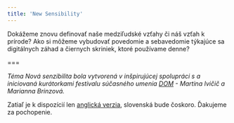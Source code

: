 ```yaml
---
title: 'New Sensibility'
---
```


Dokážeme znovu definovať naše medziľudské vzťahy či náš vzťah k prírode? Ako si môžeme vybudovať povedomie a sebavedomie týkajúce sa digitálnych záhad a čiernych skriniek, ktoré používame denne?

===

_Téma Nová senzibilita bola vytvorená v inšpirujúcej spolupráci s a iniciovaná kurátorkami festivalu súčasného umenia [DOM](whttp://festivaldom.com/) - Martina Ivičič a Marianna Brinzová._

Zatiaľ je k dispozícií len [anglická verzia](http://sensorium.is/new-sensibility), slovenská bude čoskoro. Ďakujeme za pochopenie.